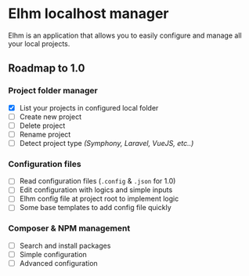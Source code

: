 # Elhm localhost manager

Elhm is an application that allows you to easily configure and manage all your local projects.

## Roadmap to 1.0

### Project folder manager

- [x] List your projects in configured local folder
- [ ] Create new project 
- [ ] Delete project
- [ ] Rename project
- [ ] Detect project type *(Symphony, Laravel, VueJS, etc..)*

### Configuration files
- [ ] Read configuration files (`.config` & `.json` for 1.0)
- [ ] Edit configuration with logics and simple inputs
- [ ] Elhm config file at project root to implement logic
- [ ] Some base templates to add config file quickly

### Composer & NPM management
- [ ] Search and install packages
- [ ] Simple configuration
- [ ] Advanced configuration
